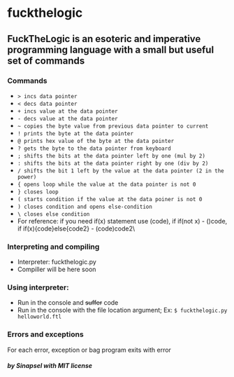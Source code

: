 # fuckthelogic
## FuckTheLogic is an esoteric and imperative programming language with a small but useful set of commands

### Commands
* `> incs data pointer`
* `< decs data pointer`
* `+ incs value at the data pointer`
* `- decs value at the data pointer`
* `~ copies the byte value from previous data pointer to current`
* `! prints the byte at the data pointer`
* `@ prints hex value of the byte at the data pointer`
* `? gets the byte to the data pointer from keyboard`
* `; shifts the bits at the data pointer left by one (mul by 2)`
* `: shifts the bits at the data pointer right by one (div by 2)`
* `/ shifts the bit 1 left by the value at the data pointer (2 in the power)`
* `{ opens loop while the value at the data pointer is not 0`
* `} closes loop`
* `( starts condition if the value at the data poiner is not 0`
* `) closes condition and opens else-condition`
* `\ closes else condition`
*   For reference: if you need if(x) statement use (code)\, if if(not x) - ()code\, if if(x){code}else{code2} - (code)code2\ 

### Interpreting and compiling
+   Interpreter: fuckthelogic.py
+   Compiller will be here soon

### Using interpreter:
* Run in the console and ~~suffer~~ code
* Run in the console with the file location argument; Ex: `$ fuckthelogic.py helloworld.ftl`

### Errors and exceptions
  For each error, exception or bag program exits with error
  

##### by Sinapsel with MIT license
